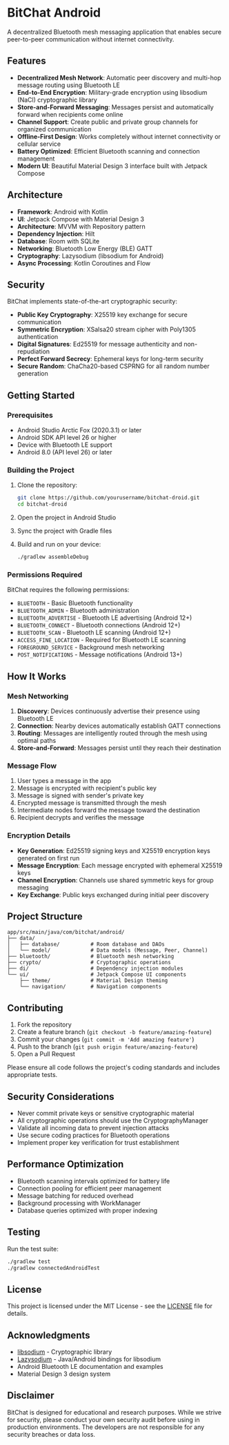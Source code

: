 # BitChat Android

A decentralized Bluetooth mesh messaging application that enables secure peer-to-peer communication without internet connectivity.

## Features

- **Decentralized Mesh Network**: Automatic peer discovery and multi-hop message routing using Bluetooth LE
- **End-to-End Encryption**: Military-grade encryption using libsodium (NaCl) cryptographic library
- **Store-and-Forward Messaging**: Messages persist and automatically forward when recipients come online
- **Channel Support**: Create public and private group channels for organized communication
- **Offline-First Design**: Works completely without internet connectivity or cellular service
- **Battery Optimized**: Efficient Bluetooth scanning and connection management
- **Modern UI**: Beautiful Material Design 3 interface built with Jetpack Compose

## Architecture

- **Framework**: Android with Kotlin
- **UI**: Jetpack Compose with Material Design 3
- **Architecture**: MVVM with Repository pattern
- **Dependency Injection**: Hilt
- **Database**: Room with SQLite
- **Networking**: Bluetooth Low Energy (BLE) GATT
- **Cryptography**: Lazysodium (libsodium for Android)
- **Async Processing**: Kotlin Coroutines and Flow

## Security

BitChat implements state-of-the-art cryptographic security:

- **Public Key Cryptography**: X25519 key exchange for secure communication
- **Symmetric Encryption**: XSalsa20 stream cipher with Poly1305 authentication
- **Digital Signatures**: Ed25519 for message authenticity and non-repudiation
- **Perfect Forward Secrecy**: Ephemeral keys for long-term security
- **Secure Random**: ChaCha20-based CSPRNG for all random number generation

## Getting Started

### Prerequisites

- Android Studio Arctic Fox (2020.3.1) or later
- Android SDK API level 26 or higher
- Device with Bluetooth LE support
- Android 8.0 (API level 26) or later

### Building the Project

1. Clone the repository:
   ```bash
   git clone https://github.com/yourusername/bitchat-droid.git
   cd bitchat-droid
   ```

2. Open the project in Android Studio

3. Sync the project with Gradle files

4. Build and run on your device:
   ```bash
   ./gradlew assembleDebug
   ```

### Permissions Required

BitChat requires the following permissions:

- `BLUETOOTH` - Basic Bluetooth functionality
- `BLUETOOTH_ADMIN` - Bluetooth administration
- `BLUETOOTH_ADVERTISE` - Bluetooth LE advertising (Android 12+)
- `BLUETOOTH_CONNECT` - Bluetooth connections (Android 12+)
- `BLUETOOTH_SCAN` - Bluetooth LE scanning (Android 12+)
- `ACCESS_FINE_LOCATION` - Required for Bluetooth LE scanning
- `FOREGROUND_SERVICE` - Background mesh networking
- `POST_NOTIFICATIONS` - Message notifications (Android 13+)

## How It Works

### Mesh Networking

1. **Discovery**: Devices continuously advertise their presence using Bluetooth LE
2. **Connection**: Nearby devices automatically establish GATT connections
3. **Routing**: Messages are intelligently routed through the mesh using optimal paths
4. **Store-and-Forward**: Messages persist until they reach their destination

### Message Flow

1. User types a message in the app
2. Message is encrypted with recipient's public key
3. Message is signed with sender's private key
4. Encrypted message is transmitted through the mesh
5. Intermediate nodes forward the message toward the destination
6. Recipient decrypts and verifies the message

### Encryption Details

- **Key Generation**: Ed25519 signing keys and X25519 encryption keys generated on first run
- **Message Encryption**: Each message encrypted with ephemeral X25519 keys
- **Channel Encryption**: Channels use shared symmetric keys for group messaging
- **Key Exchange**: Public keys exchanged during initial peer discovery

## Project Structure

```
app/src/main/java/com/bitchat/android/
├── data/
│   ├── database/          # Room database and DAOs
│   └── model/             # Data models (Message, Peer, Channel)
├── bluetooth/             # Bluetooth mesh networking
├── crypto/                # Cryptographic operations
├── di/                    # Dependency injection modules
└── ui/                    # Jetpack Compose UI components
    ├── theme/             # Material Design theming
    └── navigation/        # Navigation components
```

## Contributing

1. Fork the repository
2. Create a feature branch (`git checkout -b feature/amazing-feature`)
3. Commit your changes (`git commit -m 'Add amazing feature'`)
4. Push to the branch (`git push origin feature/amazing-feature`)
5. Open a Pull Request

Please ensure all code follows the project's coding standards and includes appropriate tests.

## Security Considerations

- Never commit private keys or sensitive cryptographic material
- All cryptographic operations should use the CryptographyManager
- Validate all incoming data to prevent injection attacks
- Use secure coding practices for Bluetooth operations
- Implement proper key verification for trust establishment

## Performance Optimization

- Bluetooth scanning intervals optimized for battery life
- Connection pooling for efficient peer management
- Message batching for reduced overhead
- Background processing with WorkManager
- Database queries optimized with proper indexing

## Testing

Run the test suite:

```bash
./gradlew test
./gradlew connectedAndroidTest
```

## License

This project is licensed under the MIT License - see the [LICENSE](LICENSE) file for details.

## Acknowledgments

- [libsodium](https://libsodium.org/) - Cryptographic library
- [Lazysodium](https://github.com/terl/lazysodium-android) - Java/Android bindings for libsodium
- Android Bluetooth LE documentation and examples
- Material Design 3 design system

## Disclaimer

BitChat is designed for educational and research purposes. While we strive for security, please conduct your own security audit before using in production environments. The developers are not responsible for any security breaches or data loss.
